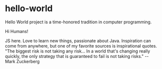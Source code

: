 # hello-world
Hello World project is a time-honored tradition in computer programming.

Hi Humans!

JS here. Love to learn new things, passionate about Java.
Inspiration can come from anywhere, but one of my favorite sources is inspirational quotes.
"The biggest risk is not taking any risk... In a world that's changing really quickly, the only strategy that is guaranteed to fail is not taking risks." -- Mark Zuckerberg

